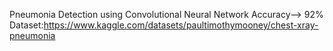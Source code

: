 Pneumonia Detection using Convolutional Neural Network
Accuracy--> 92% 
Dataset:https://www.kaggle.com/datasets/paultimothymooney/chest-xray-pneumonia

